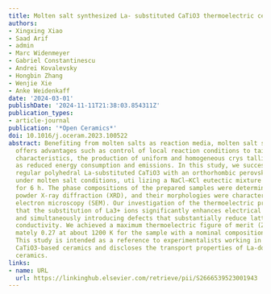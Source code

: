 ```yaml
---
title: Molten salt synthesized La- substituted CaTiO3 thermoelectric ceramics
authors:
- Xingxing Xiao
- Saad Arif
- admin
- Marc Widenmeyer
- Gabriel Constantinescu
- Andrei Kovalevsky
- Hongbin Zhang
- Wenjie Xie
- Anke Weidenkaff
date: '2024-03-01'
publishDate: '2024-11-11T21:38:03.854311Z'
publication_types:
- article-journal
publication: '*Open Ceramics*'
doi: 10.1016/j.oceram.2023.100522
abstract: Benefiting from molten salts as reaction media, molten salt synthesis (MSS)
  offers advantages such as control of local reaction conditions to tailor material
  characteristics, the production of uniform and homogeneous crys­ tallites, as well
  as reduced energy consumption and emissions. In this study, we successfully synthesized
  regular polyhedral La-substituted CaTiO3 with an orthorhombic perovskite structure
  under molten salt conditions, uti­ lizing a NaCl–KCl eutectic mixture at 1073 K
  for 6 h. The phase compositions of the prepared samples were determined through
  powder X-ray diffraction (XRD), and their morphologies were characterized via scanning
  electron microscopy (SEM). Our investigation of the thermoelectric properties reveals
  that the substitution of La3+ ions significantly enhances electrical conductivity
  and simultaneously introducing defects that substantially reduce lattice thermal
  conductivity. We achieved a maximum thermoelectric figure of merit (ZT) of approxi­
  mately 0.27 at about 1200 K for the sample with a nominal composition of Ca0.8La0.2TiO3.
  This study is intended as a reference to experimentalists working in MSS for synthesizing
  CaTiO3-based ceramics and discloses the transport properties of La-doped CaTiO3-based
  ceramics.
links:
- name: URL
  url: https://linkinghub.elsevier.com/retrieve/pii/S2666539523001943
---
```

